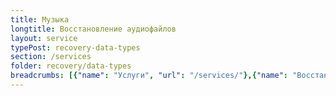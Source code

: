 ```yaml
---
title: Музыка
longtitle: Восстановление аудиофайлов
layout: service
typePost: recovery-data-types
section: /services
folder: recovery/data-types
breadcrumbs: [{"name": "Услуги", "url": "/services/"},{"name": "Восстановление данных", "url": "/services/recovery/"},{"name": "Типы данных", "url":  "/services/recovery/data-types/"}]
---
```


